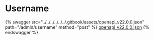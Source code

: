 # Username

{% swagger src="../../../../../../.gitbook/assets/openapi_v22.0.0.json" path="/admin/username" method="post" %}
[openapi_v22.0.0.json](../../../../../../.gitbook/assets/openapi_v22.0.0.json)
{% endswagger %}
